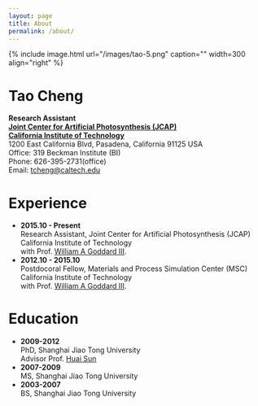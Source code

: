 ```yaml
---
layout: page
title: About
permalink: /about/
---
```


<!-- {% include image.html url="/images/tao.jpg" caption="" width=300 align="right" %} -->
{% include image.html url="/images/tao-5.png" caption="" width=300 align="right" %} 

# Tao Cheng  
**Research Assistant**  
[**Joint Center for Artificial Photosynthesis (JCAP)**](http://solarfuelshub.org/)  
[**California Institute of Technology**](https://directory.caltech.edu/)  
1200 East California Blvd, Pasadena, California 91125 USA   
Office: 319 Beckman Institute (BI)   
Phone: 626-395-2731(office)  
Email: [tcheng@caltech.edu](tcheng@caltech.edu)

# Experience
- **2015.10 - Present**  
Research Assistant, Joint Center for Artificial Photosynthesis (JCAP)  
California Institute of Technology   
with Prof. [William A Goddard III](https://www.cce.caltech.edu/content/william-goddard).
- **2012.10 - 2015.10**  
Postdocoral Fellow, Materials and Process Simulation Center (MSC)  
California Institute of Technology   
with Prof. [William A Goddard III](https://www.cce.caltech.edu/content/william-goddard).

# Education
- **2009-2012**  
PhD, Shanghai Jiao Tong University  
Advisor Prof. [Huai Sun](http://sun.sjtu.edu.cn/)
- **2007-2009**  
MS, Shanghai Jiao Tong University 
- **2003-2007**  
BS, Shanghai Jiao Tong University 


